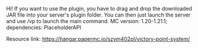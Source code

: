 Hi! If you want to use the plugin, you have to drag and drop the downloaded JAR file into your server's plugin folder.
You can then just launch the server and use /vp to launch the main command.
MC version: 1.20-1.21.1; dependencies: PlaceholderAPI

Resource link: https://hangar.papermc.io/szym402pl/victory-point-system/
